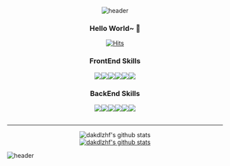 <div align="center">
  
![header](https://capsule-render.vercel.app/api?type=wave&customColorList=0,3,3,2,2,3&height=300&section=header&text=Thumbs%20up!!&fontSize=70&animation=fadeIn")  
  
### Hello World~ 🚀
  
[![Hits](https://hits.seeyoufarm.com/api/count/incr/badge.svg?url=https%3A%2F%2Fgithub.com%2Fdakdlzhf%2Fhit-counter&count_bg=%23000000&title_bg=%23555555&icon=github.svg&icon_color=%23FFFFFF&title=Today&edge_flat=true)](https://github.com/silentsoft/hits)
  

### **FrontEnd Skills**
<div style="display:flex;justify-content:center;align-items:center:width:80%;">
<img src="https://img.shields.io/badge/HTML5-E34F26?style=flat-square&logo=HTML5&logoColor=white"/>
<img src="https://img.shields.io/badge/CSS3-1572B6?style=flat-square&logo=CSS3&logoColor=white"/>
<img src="https://img.shields.io/badge/JavaScript-F7DF1E?style=flat-square&logo=JavaScript&logoColor=white"/>
<img src="https://img.shields.io/badge/jQuery-0769AD?style=flat-square&logo=jQuery&logoColor=white"/>
<img src="https://img.shields.io/badge/React-61DAFB?style=flat-square&logo=React&logoColor=white"/>
<img src="https://img.shields.io/badge/Redux-764ABC?style=flat-square&logo=Redux&logoColor=white"/>
</div>

### **BackEnd Skills**
<div style="display:flex;justify-content:center;align-items:center;width:80%;">
<img src="https://img.shields.io/badge/Java-007396?style=flat-square&logo=Java&logoColor=white"/>
<img src="https://img.shields.io/badge/MySQL-4479A1?style=flat-square&logo=MySQL&logoColor=white"/>
<img src="https://img.shields.io/badge/MongoDB-47A248?style=flat-square&logo=MongoDB&logoColor=white"/>
<img src="https://img.shields.io/badge/Oracle-F80000?style=flat-square&logo=Oracle&logoColor=white"/>
<img src="https://img.shields.io/badge/Spring Boot-6DB33F?style=flat-square&logo=Spring Boot&logoColor=white"/>
<img src="https://img.shields.io/badge/MongoDB-47A248?style=flat-square&logo=MongoDB&logoColor=white"/>
</div>

<br>

***

  
![dakdlzhf's github stats](https://github-readme-stats.vercel.app/api?username=dakdlzhf&show_icons=true)  
[![dakdlzhf's github stats](https://github-readme-stats.vercel.app/api/top-langs/?username=dakdlzhf&show_icons=true&hide_border=true&title_color=004386&icon_color=004386&layout=compact)](https://github.com/dakdlzhf)
                                                                                                     </div>
                                                                                                     
![header](https://capsule-render.vercel.app/api?type=wave&customColorList=0,2,2,5,30&height=300&section=footer&text=Well%20Done~!&fontSize=70) 
